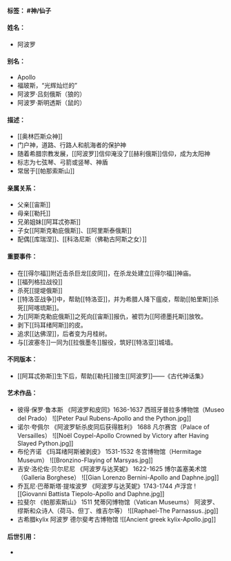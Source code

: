 #### 标签： #神/仙子
#### 姓名：
- 阿波罗
#### 别名：
- Apollo
- 福玻斯，“光辉灿烂的”
- 阿波罗·吕刻俄斯（狼的）
- 阿波罗·斯明透斯（鼠的）
#### 描述：
- [[奥林匹斯众神]]
- 门户神，道路、行路人和航海者的保护神
- 随着希腊宗教发展，[[阿波罗]]信仰淹没了[[赫利俄斯]]信仰，成为太阳神
- 标志为七弦琴、弓箭或竖琴、神盾
- 常居于[[帕那索斯山]]
#### 亲属关系：
- 父亲[[宙斯]]
- 母亲[[勒托]]
- 兄弟姐妹[[阿耳忒弥斯]]
- 子女[[阿斯克勒庇俄斯]]、[[阿里斯泰俄斯]]
- 配偶[[库瑞涅]]、[[科洛尼斯（佛勒古阿斯之女）]]
#### 重要事件：
- 在[[得尔福]]附近击杀巨龙[[皮同]]，在杀龙处建立[[得尔福]]神庙。
- [[福列格拉战役]]
- 杀死[[提堤俄斯]]
- [[特洛亚战争]]中，帮助[[特洛亚]]，并为希腊人降下瘟疫，帮助[[帕里斯]]杀死[[阿喀琉斯]]。
- 为[[阿斯克勒庇俄斯]]之死向[[宙斯]]报仇，被罚为[[阿德墨托斯]]放牧。
- 剥下[[玛耳绪阿斯]]的皮。
- 追求[[达佛涅]]，后者变为月桂树。
- 与[[波塞冬]]一同为[[拉俄墨冬]]服役，筑好[[特洛亚]]城墙。
#### 不同版本：
- [[阿耳忒弥斯]]生下后，帮助[[勒托]]接生[[阿波罗]]——《古代神话集》
#### 艺术作品：
- 彼得·保罗·鲁本斯 《阿波罗和皮同》1636-1637 西班牙普拉多博物馆（Museo del Prado）
![[Peter Paul Rubens-Apollo and the Python.jpg]]
- 诺尔·夸佩尔 《阿波罗斩杀皮同后获得胜利》 1688 凡尔赛宫（Palace of Versailles）
![[Noël Coypel-Apollo Crowned by Victory after Having Slayed Python.jpg]]
- 布伦齐诺 《玛耳绪阿斯被剥皮》 1531-1532 冬宫博物馆（Hermitage Museum）
![[Bronzino-Flaying of Marsyas.jpg]]
- 吉安·洛伦佐·贝尔尼尼 《阿波罗与达芙妮》 1622-1625 博尔盖塞美术馆（Galleria Borghese）
![[Gian Lorenzo Bernini-Apollo and Daphne.jpg]]
- 乔瓦尼·巴蒂斯塔·提埃波罗 《阿波罗与达芙妮》1743-1744 卢浮宫
![[Giovanni Battista Tiepolo-Apollo and Daphne.jpg]]
- 拉斐尔 《帕那索斯山》 1511 梵蒂冈博物馆（Vatican Museums） 阿波罗、缪斯和众诗人（荷马、但丁、维吉尔等）
![[Raphael-The Parnassus..jpg]]
- 古希腊kylix 阿波罗 德尔斐考古博物馆
![[Ancient greek kylix-Apollo.jpg]]
#### 后世引用：
- 